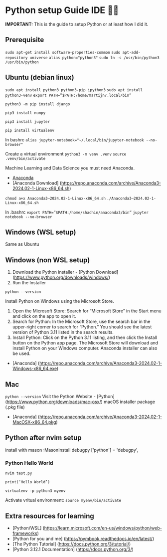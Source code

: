 # Python setup Guide IDE ✍🏼

**IMPORTANT:** This is the guide to setup Python or at least how I did it. 

## Prerequisite
`sudo apt-get install software-properties-common`
`sudo apt-add-repository universe`
`alias python="python3"`
`sudo ln -s /usr/bin/python3 /usr/bin/python`

## Ubuntu (debian linux)
`sudo apt install python3 python3-pip ipython3`
`sudo apt install python3-venv`
`export PATH=”$PATH:/home/martijn/.local/bin”`

`python3 -m pip install django`

`pip3 install numpy`

`pip3 install jupyter`

`pip install virtualenv`

In bashrc
`alias jupyter-notebook="~/.local/bin/jupyter-notebook --no-browser"`

Create a virtual environment
`python3 -m venv .venv`
`source .venv/bin/activate`

Machine Learning and Data Science you must need Anaconda.
- [Anaconda](https://www.anaconda.com/)
- [Anaconda Download] (https://repo.anaconda.com/archive/Anaconda3-2024.02-1-Linux-x86_64.sh)

`chmod a+x Anaconda3–2024.02-1-Linux-x86_64.sh`
`./Anaconda3–2024.02-1-Linux-x86_64.sh`

In .bashrc
`export PATH=”$PATH:/home/shadhin/anaconda3/bin”`
`jupyter notebook --no-browser`

## Windows (WSL setup)
Same as Ubuntu


## Windows (non WSL setup)
1. Download the Python installer - [Python Download] (https://www.python.org/downloads/windows/)
2. Run the Installer

`python --version`

Install Python on Windows using the Microsoft Store. 
1. Open the Microsoft Store: Search for “Microsoft Store” in the Start menu and click on the app to open it.
2. Search for Python: In the Microsoft Store, use the search bar in the upper-right corner to search for “Python.” You should see the latest version of Python 3.11 listed in the search results.
3. Install Python: Click on the Python 3.11 listing, and then click the Install button on the Python app page. The Microsoft Store will download and install Python on your Windows computer.
Anaconda installer can also be used. 
- [Anaconda] (https://repo.anaconda.com/archive/Anaconda3-2024.02-1-Windows-x86_64.exe)

## Mac
`python --version`
Visit the Python Website - [Python] (https://www.python.org/downloads/mac-osx/)
macOS installer package (.pkg file)

- [Anaconda] (https://repo.anaconda.com/archive/Anaconda3-2024.02-1-MacOSX-x86_64.pkg)

## Python after nvim setup
install with mason :MasonInstall debugpy
	['python'] = 'debugpy',
### Python Hello World
`nvim test.py`

`print(‘Hello World’)`

`virtualenv -p python3 myenv`

Activate vritual environment:
`source myenv/bin/activate`

## Extra resources for learning 
- [Python/WSL] (https://learn.microsoft.com/en-us/windows/python/web-frameworks)
- [Python for you and me] (https://pymbook.readthedocs.io/en/latest/)
- [The Python Tutorial] (https://docs.python.org/3/tutorial/)
- [Python 3.12.1 Documentation] (https://docs.python.org/3/)
